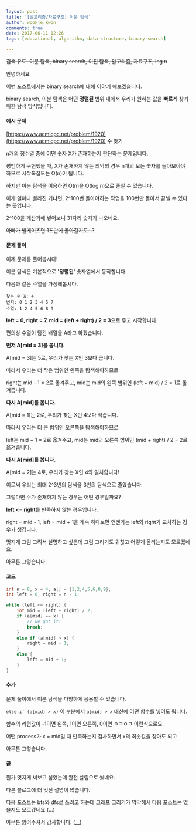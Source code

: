 ```yaml
---
layout: post
title: '[알고리즘/자료구조] 이분 탐색'
author: wookje.kwon
comments: true
date: 2017-06-11 12:26
tags: [educational, algorithm, data-structure, binary-search]

---
```


~~검색 유도: 이분 탐색, binary search, 이진 탐색, 알고리즘, 자료구조, log n~~

안녕하세요

이번 포스트에서는 binary search에 대해 이야기 해보겠습니다.

binary search, 이분 탐색은 어떤 **정렬된** 범위 내에서 우리가 원하는 값을 **빠르게** 찾기 위한 탐색 방식입니다. 

#### 예시 문제

[https://www.acmicpc.net/problem/1920](https://www.acmicpc.net/problem/1920) 수 찾기

n개의 정수열 중에 어떤 숫자 X가 존재하는지 판단하는 문제입니다.

평범하게 구현했을 때, X가 존재하지 않는 최악의 경우 n개의 모든 숫자를 돌아보아야 하므로 시작복잡도는 O(n)이 됩니다.

하지만 이분 탐색을 이용하면 O(n)을 O(log n)으로 줄일 수 있습니다.

이게 얼마나 빨라진 거냐면, 2^100번 돌아야하는 작업을 100번만 돌아서 끝낼 수 있다는 뜻입니다.

2^100을 계산기에 넣어보니 31자리 숫자가 나오네요.

~~아빠가 빌게이츠면 1초만에 돌아갈지도...?~~

#### 문제 풀이

이제 문제를 풀어봅시다!

이분 탐색은 기본적으로 **'정렬된'** 숫자열에서 동작합니다.

다음과 같은 수열을 가정해봅시다.

```
찾는 수 X: 4  
번지: 0 1 2 3 4 5 7  
수열: 1 2 4 5 6 8 9  
```

**left = 0, right = 7, mid = (left + right) / 2 = 3**으로 두고 시작합니다.

편의상 수열이 담긴 배열을 A라고 하겠습니다.

**먼저 A[mid = 3]를 봅니다.**

A[mid = 3]는 5로, 우리가 찾는 X인 3보다 큽니다.

따라서 우리는 더 작은 범위인 왼쪽을 탐색해야하므로

right는 mid - 1 = 2로 옮겨주고, mid는 mid의 왼쪽 범위인 (left + mid) / 2 = 1로 옮겨줍니다.

**다시 A[mid]를 봅니다.**

A[mid = 1]는 2로, 우리가 찾는 X인 4보다 작습니다.

따라서 우리는 더 큰 범위인 오른쪽을 탐색해야하므로

left는 mid + 1 = 2로 옮겨주고, mid는 mid의 오른쪽 범위인 (mid + right) / 2 = 2로 옮겨줍니다.

**다시 A[mid]를 봅니다.**

A[mid = 2]는 4로, 우리가 찾는 X인 4와 일치합니다!

이로써 우리는 최대 2^3번의 탐색을 3번의 탐색으로 줄였습니다.

그렇다면 수가 존재하지 않는 경우는 어떤 경우일까요?

**left <= right**를 만족하지 않는 경우입니다.

right = mid - 1, left = mid + 1을 계속 하다보면 언젠가는 left와 right가 교차하는 경우가 생깁니다.

멋지게 그림 그려서 설명하고 싶은데 그림 그리기도 귀찮고 어떻게 올리는지도 모르겠네요.

아무튼 그렇습니다.

#### 코드

```cpp
int n = 8, x = 4, a[] = {1,2,4,5,6,8,9};
int left = 0, right = n - 1;

while (left <= right) {
	int mid = (left + right) / 2;
	if (a[mid] == x) {
		// we got it!
		break;
	}
	else if (a[mid] > x) {
		right = mid - 1;
	}
	else {
		left = mid + 1;
	}
}

```

#### 추가

문제 풀이에서 이분 탐색을 다양하게 응용할 수 있습니다.

`else if (a[mid] > x)` 이 부분에서 `a[mid] > x` 대신에 어떤 함수를 넣어도 됩니다.

함수의 리턴값이 -1이면 왼쪽, 1이면 오른쪽, 0이면 ㅇㅋㅇㅋ 이런식으로요.

어떤 process가 x = mid일 때 만족하는지 검사하면서 x의 최솟값을 찾아도 되고

아무튼 그렇습니다.

#### 끝

뭔가 멋지게 써보고 싶었는데 완전 날림으로 썼네요.

다른 블로그에 더 멋진 설명이 많습니다.

다음 포스트는 bfs와 dfs로 쓰려고 하는데 그래프 그리기가 막막해서 다음 포스트는 없을지도 모르겠네요 (...)

아무튼 읽어주셔서 감사합니다. (__)